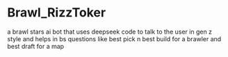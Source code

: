 # Brawl_RizzToker
a brawl stars ai bot that uses deepseek code to talk to the user in gen z style and helps in bs questions like best pick n best build for a brawler and best draft for a map 
